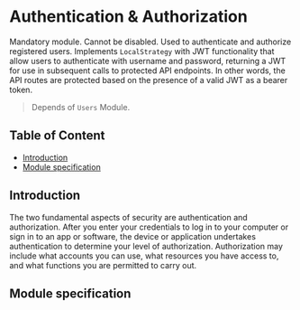 # Authentication & Authorization

Mandatory module. Cannot be disabled. Used to authenticate and authorize registered users. Implements `LocalStrategy` with JWT functionality that allow users to authenticate with username and password, returning a JWT for use in subsequent calls to protected API endpoints. In other words, the API routes are protected based on the presence of a valid JWT as a bearer token.

> Depends of `Users` Module.

## Table of Content
- [Introduction](#overview)
- [Module specification](#specification)

## Introduction <a name="introduction"></a>

The two fundamental aspects of security are authentication and authorization. After you enter your credentials to log in to your computer or sign in to an app or software, the device or application undertakes authentication to determine your level of authorization. Authorization may include what accounts you can use, what resources you have access to, and what functions you are permitted to carry out.

## Module specification <a name="specification"></a>

